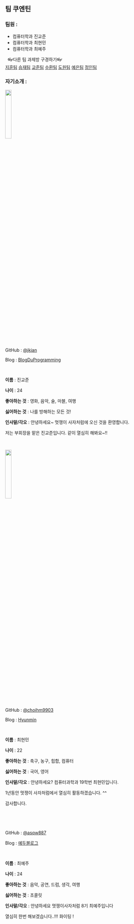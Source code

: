 ## 팀 쿠엔틴

### 팀원 :

* 컴퓨터학과 진교준
* 컴퓨터학과 최현민
* 컴퓨터학과 최예주

&nbsp;
👓다른 팀 과제방 구경하기👓  
[지훈팀](https://github.com/kkangjee/likelion8_github_assignment)
[승재팀](https://github.com/msj0319/likelion8_github_assignment)
[교준팀](https://github.com/jkjan/Quentin)
[수환팀](https://github.com/ys012313/likelion8_github_assignment)
[도원팀](https://github.com/devdw98/likelion8th_assignment)
[예은팀](https://github.com/KimYeeun99/Likelion_hw)
[정인팀](https://github.com/jeongiin/LikelionAssignment)
&nbsp;

### 자기소개 :

<img src='https://avatars1.githubusercontent.com/u/22045424?s=460&u=ca50dfe118526cb24eed14a2dc0a42723189f570&v=4' width='20%'>

&nbsp;

GitHub : [@jkjan](https://github.com/jkjan)

Blog : [BlogDuProgramming](https://jkjan.github.io)

&nbsp;

**이름** : 진교준

**나이** : 24

**좋아하는 것** : 영화, 음악, 술, 마블, 여행

**싫어하는 것** : 나를 방해하는 모든 것!

**인사말/각오** : 안녕하세요~ 멋쟁이 사자처럼에 오신 것을 환영합니다. 

저는 부회장을 맡은 진교준입니다. 같이 열심히 해봐요~!!

&nbsp;

<img src='https://avatars2.githubusercontent.com/u/63601183?s=460&u=0fa3cdaebb5c95761525d55c827dc2a6a63487bf&v=4' width='20%'>

&nbsp;

GitHub : [@choihm9903](https://github.com/choihm9903)

Blog : [Hyunmin](https://hyunmin.github.io)

&nbsp;

**이름** : 최현민

**나이** : 22

**좋아하는 것** : 축구, 농구, 힙합, 컴퓨터

**싫어하는 것** : 국어, 영어 

**인사말/각오** : 안녕하세요? 컴퓨터과학과 19학번 최현민입니다.

1년동안 멋쟁이 사자처럼에서 열심히 활동하겠습니다. ^^

감사합니다.

&nbsp;

<ing 
src = 'https://avatars3.githubusercontent.com/u/59790540?s=460&v=4' width='20%'>

&nbsp;

GitHub : [@asqw887](https://github.com/asqw887)

Blog : [예두블로그](https://blog.naver.com/asqw887)

&nbsp;

**이름** : 최예주

**나이** : 24

**좋아하는 것** : 음악, 공연, 드럼, 생각, 여행 

**싫어하는 것** : 초콜릿 

**인사말/각오** : 안녕하세요 멋쟁이사자처럼 8기 최예주입니다

열심히 한번 해보겠습니다..!!!  화이팅 ! 



&nbsp;

